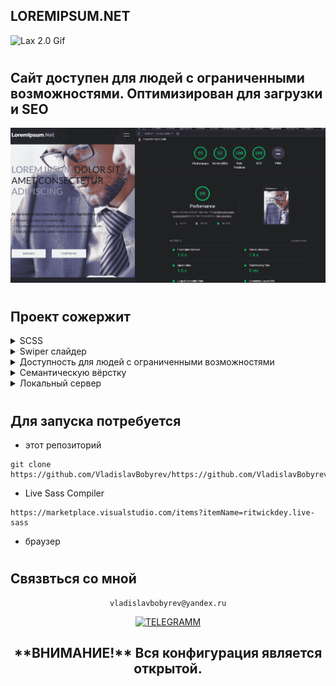 
## LOREMIPSUM.NET

<div align="left">

![Lax 2.0 Gif](./README/readme.gif)

#
<h2>Сайт доступен для людей с ограниченными возможностями. Оптимизирован для загрузки и SEO</h2>

![Lax 2.0 Gif](./README/accessibility.png)

#
## Проект сожержит
<details>
  <summary>SCSS</summary>
 
  [Что это?](https://sass-scss.ru/)  

    Вы можете изменять  настройки в вашем проекте. 
    Для  автоматического комполирования файлов css необходимо запустить 

  Live Sass Compiler 

  [Что это?](https://marketplace.visualstudio.com/items?itemName=ritwickdey.live-sass)  

    В проекте scss создает 2 css файла style-light style-dark 
    для разных цветовых тем.

    Конфигурации нужно изменять в файлах variables_light.scss variables_dark.scss 
</details>

<details>
  <summary>Swiper слайдер</summary>
 
  [Что это?](https://swiperjs.com/) 
 
    Превосходный слайдер заточенный строго для работы с мобильными сайтами или веб приложениями.
</details>

<details>
  <summary>Доступность для людей с ограниченными возможностями</summary>
 
  [Что это?](https://tproger.ru/articles/chto-takoe-dostupnost-sajta-i-kak-ejo-proverit/) 

    Для перемещения по сайту используйте  клавиши shift и tab.

    Доступность означает, что сайт разработан таким образом, что им могут пользоваться люди с ограниченными возможностями. Под использованием понимается восприятие информации, навигация по интерфейсу и взаимодействие с ним.

    Основные характеристики доступности:

    контраст цветов;
    распознавание голоса;
    поддержка скринридеров — озвучивание сайта для слепых и слабовидящих людей;
    логичная и простая навигация;
</details>
<details>
  <summary>Семантическую вёрстку</summary>
 
  [Что это?](https://htmlacademy.ru/blog/articles/semantics) 

     Подход к разметке, который опирается не на содержание сайта, а на смысловое предназначение каждого блока и логическую структуру документа. Даже в этой статье есть заголовки разных уровней — это помогает читателю выстроить в голове структуру документа. Так и на странице сайта — только читатели будут немного другими.
</details>
<details>
  <summary>Локальный сервер</summary>
 
  [Что это?](https://ru.wikipedia.org/wiki/Localhost) 
 
    По умолчанию [localhost:8080](http://localhost:8080).
</details>


# 
## Для запуска потребуется
- этот репозиторий 
 ```
git clone https://github.com/VladislavBobyrev/https://github.com/VladislavBobyrev/loremipsum.net
```

- Live Sass Compiler

 
```
https://marketplace.visualstudio.com/items?itemName=ritwickdey.live-sass
```

- браузер


 
#
## Связвться со мной
<div align='center'> 
 
 ```
vladislavbobyrev@yandex.ru
```
 
 [![TELEGRAMM](https://img.shields.io/badge/telegramm-4285F4?style=for-the-badge&logo=read-the-docs&logoColor=white)](https://t.me/VladislavBobyrev)

 </div>
 
<div align="center">
  <h2>**ВНИМАНИЕ!**  Вся конфигурация является открытой. </h2>
 
</div>
